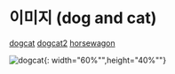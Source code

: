 # 이미지 (dog and cat)
[dogcat](https://github.com/hyokyunAn/Papers_AI/assets/60477870/9b0f2f10-577f-4cf6-a483-2f0d82edea46)
[dogcat2](https://public-vcrdata.s3.ap-northeast-2.amazonaws.com/blog/images/dog_cat.jpg)
[horsewagon](https://public-vcrdata.s3.ap-northeast-2.amazonaws.com/blog/images/horse_wagon.jpg)

![dogcat](https://github.com/hyokyunAn/Papers_AI/assets/60477870/9b0f2f10-577f-4cf6-a483-2f0d82edea46){: width="60%"",height="40%""}  
